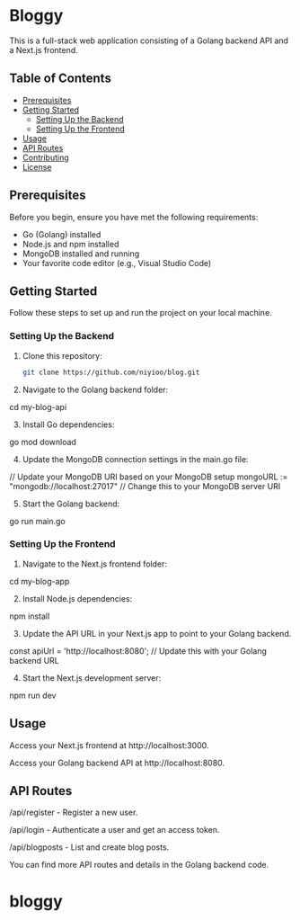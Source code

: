 # Bloggy

This is a full-stack web application consisting of a Golang backend API and a Next.js frontend.

## Table of Contents

- [Prerequisites](#prerequisites)
- [Getting Started](#getting-started)
  - [Setting Up the Backend](#setting-up-the-backend)
  - [Setting Up the Frontend](#setting-up-the-frontend)
- [Usage](#usage)
- [API Routes](#api-routes)
- [Contributing](#contributing)
- [License](#license)

## Prerequisites

Before you begin, ensure you have met the following requirements: 

- Go (Golang) installed
- Node.js and npm installed
- MongoDB installed and running
- Your favorite code editor (e.g., Visual Studio Code)

## Getting Started

Follow these steps to set up and run the project on your local machine.

### Setting Up the Backend

1. Clone this repository:

   ```bash
   git clone https://github.com/niyioo/blog.git

2. Navigate to the Golang backend folder:

cd my-blog-api

3. Install Go dependencies:

go mod download

4. Update the MongoDB connection settings in the main.go file:

// Update your MongoDB URI based on your MongoDB setup
mongoURL := "mongodb://localhost:27017" // Change this to your MongoDB server URI

5. Start the Golang backend:

go run main.go


### Setting Up the Frontend

1. Navigate to the Next.js frontend folder:

cd my-blog-app

2. Install Node.js dependencies:

npm install

3. Update the API URL in your Next.js app to point to your Golang backend.

const apiUrl = 'http://localhost:8080'; // Update this with your Golang backend URL

4. Start the Next.js development server:

npm run dev


## Usage

Access your Next.js frontend at http://localhost:3000.

Access your Golang backend API at http://localhost:8080.

## API Routes

/api/register - Register a new user.

/api/login - Authenticate a user and get an access token.

/api/blogposts - List and create blog posts.

You can find more API routes and details in the Golang backend code.
# bloggy
